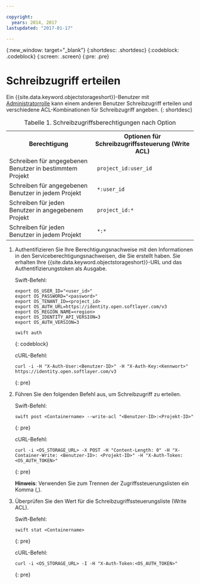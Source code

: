 ```yaml
---

copyright:
  years: 2014, 2017
lastupdated: "2017-01-17"

---
```

{:new_window: target="_blank"}
{:shortdesc: .shortdesc}
{:codeblock: .codeblock}
{:screen: .screen}
{:pre: .pre}


# Schreibzugriff erteilen

Ein {{site.data.keyword.objectstorageshort}}-Benutzer mit [Administratorrolle](/docs/services/ObjectStorage/os_access_types.html) kann einem anderen Benutzer Schreibzugriff erteilen und verschiedene ACL-Kombinationen für Schreibzugriff angeben.
{: shortdesc}

<table>
<caption> Tabelle 1. Schreibzugriffsberechtigungen nach Option</caption>
  <tr>
    <th> Berechtigung </th>
    <th> Optionen für Schreibzugriffssteuerung (Write ACL) </th>
  </tr>
  <tr>
    <td> Schreiben für angegebenen Benutzer in bestimmtem Projekt </td>
    <td> <code> project_id:user_id </code> </td>
  </tr>
  <tr>
    <td> Schreiben für angegebenen Benutzer in jedem Projekt </td>
    <td> <code> &#42;:user_id </code> </td>
  </tr>
  <tr>
    <td> Schreiben für jeden Benutzer in angegebenem Projekt </td>
    <td>  <code> project_id:&#42; </code> </td>
  </tr>
  <tr>
    <td> Schreiben für jeden Benutzer in jedem Projekt </td>
    <td>  <code> &#42;:&#42; </code> </td>
  </tr>
</table>



1. Authentifizieren Sie Ihre Berechtigungsnachweise mit den Informationen in den Serviceberechtigungsnachweisen, die Sie erstellt haben.  Sie erhalten Ihre {{site.data.keyword.objectstorageshort}}-URL und das Authentifizierungstoken als Ausgabe.

    Swift-Befehl:

    ```
    export OS_USER_ID="<user_id>"
    export OS_PASSWORD="<password>"
    export OS_TENANT_ID=<project_id>
    export OS_AUTH_URL=https://identity.open.softlayer.com/v3
    export OS_REGION_NAME=<region>
    export OS_IDENTITY_API_VERSION=3
    export OS_AUTH_VERSION=3

    swift auth
    ```
    {: codeblock}

    cURL-Befehl:

    ```
    curl -i -H "X-Auth-User:<Benutzer-ID>" -H "X-Auth-Key:<Kennwort>" https://identity.open.softlayer.com/v3
    ```
    {: pre}

2. Führen Sie den folgenden Befehl aus, um Schreibzugriff zu erteilen.

    Swift-Befehl:

    ```
    swift post <Containername> --write-acl "<Benutzer-ID>:<Projekt-ID>"
    ```
    {: pre}

    cURL-Befehl:

    ```
    curl -i <OS_STORAGE_URL> -X POST -H "Content-Length: 0" -H "X-Container-Write: <Benutzer-ID>: <Projekt-ID>" -H "X-Auth-Token:<OS_AUTH_TOKEN>"
    ```
    {: pre}

    **Hinweis**: Verwenden Sie zum Trennen der Zugriffssteuerungslisten ein Komma (,).

3. Überprüfen Sie den Wert für die Schreibzugriffssteuerungsliste (Write ACL).

    Swift-Befehl:

    ```
    swift stat <Containername>
    ```
    {: pre}

    cURL-Befehl:

    ```
    curl -i <OS_STORAGE_URL> -I -H "X-Auth-Token:<OS_AUTH_TOKEN>"
    ```
    {: pre}
